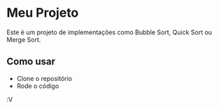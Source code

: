 # Meu Projeto
Este é um projeto de  implementações como Bubble Sort, Quick Sort ou Merge Sort.

## Como usar
- Clone o repositório
- Rode o código

:V

